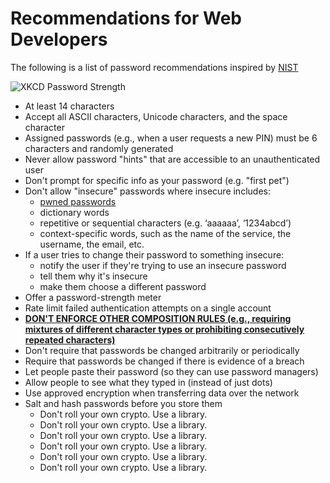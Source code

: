 # Recommendations for Web Developers

The following is a list of password recommendations inspired by [NIST](https://pages.nist.gov/800-63-3/sp800-63b.html#-5112-memorized-secret-verifiers)

![XKCD Password Strength](https://imgs.xkcd.com/comics/password_strength.png)

* At least 14 characters
* Accept all ASCII characters, Unicode characters, and the space character
* Assigned passwords (e.g., when a user requests a new PIN) must be 6 characters and randomly generated
* Never allow password "hints" that are accessible to an unauthenticated user
* Don't prompt for specific info as your password (e.g. "first pet")
* Don't allow "insecure" passwords where insecure includes:
    * [pwned passwords](https://haveibeenpwned.com/Passwords)
    * dictionary words
    * repetitive or sequential characters (e.g. ‘aaaaaa’, ‘1234abcd’)
    * context-specific words, such as the name of the service, the username, the email, etc.
* If a user tries to change their password to something insecure:
    * notify the user if they're trying to use an insecure password
    * tell them why it's insecure
    * make them choose a different password
* Offer a password-strength meter
* Rate limit failed authentication attempts on a single account
* [**DON'T ENFORCE OTHER COMPOSITION RULES (e.g., requiring mixtures of different character types or prohibiting consecutively repeated characters)**](https://www.wsj.com/articles/the-man-who-wrote-those-password-rules-has-a-new-tip-n3v-r-m1-d-1502124118)
* Don't require that passwords be changed arbitrarily or periodically
* Require that passwords be changed if there is evidence of a breach
* Let people paste their password (so they can use password managers)
* Allow people to see what they typed in (instead of just dots)
* Use approved encryption when transferring data over the network
* Salt and hash passwords before you store them
    * Don't roll your own crypto. Use a library.
    * Don't roll your own crypto. Use a library.
    * Don't roll your own crypto. Use a library.
    * Don't roll your own crypto. Use a library.
    * Don't roll your own crypto. Use a library.
    * Don't roll your own crypto. Use a library.
